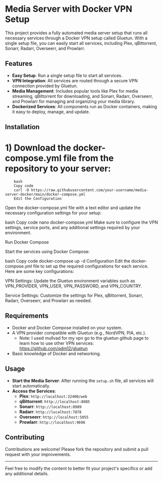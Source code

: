 # Media Server with Docker VPN Setup

This project provides a fully automated media server setup that runs all necessary services through a Docker VPN setup called Gluetun. With a single setup file, you can easily start all services, including Plex, qBittorrent, Sonarr, Radarr, Overseerr, and Prowlarr.

## Features

- **Easy Setup**: Run a single setup file to start all services.
- **VPN Integration**: All services are routed through a secure VPN connection provided by Gluetun.
- **Media Management**: Includes popular tools like Plex for media streaming, qBittorrent for downloading, and Sonarr, Radarr, Overseerr, and Prowlarr for managing and organizing your media library.
- **Dockerized Services**: All components run as Docker containers, making it easy to deploy, manage, and update.

## Installation

# 1) Download the docker-compose.yml file from the repository to your server:
        bash
        Copy code
        curl -O https://raw.githubusercontent.com/your-username/media-server-docker/main/docker-compose.yml
        Edit the Configuration

Open the docker-compose.yml file with a text editor and update the necessary configuration settings for your setup:

bash
Copy code
nano docker-compose.yml
Make sure to configure the VPN settings, service ports, and any additional settings required by your environment.

Run Docker Compose

Start the services using Docker Compose:

bash
Copy code
docker-compose up -d
Configuration
Edit the docker-compose.yml file to set up the required configurations for each service. Here are some key configurations:

VPN Settings: Update the Gluetun environment variables such as VPN_PROVIDER, VPN_USER, VPN_PASSWORD, and VPN_COUNTRY.

Service Settings: Customize the settings for Plex, qBittorrent, Sonarr, Radarr, Overseerr, and Prowlarr as needed.

## Requirements

- Docker and Docker Compose installed on your system.
- A VPN provider compatible with Gluetun (e.g., NordVPN, PIA, etc.).
    - Note: I used mullvad for my vpn go to the gluetun github page to learn how to use other VPN services: https://github.com/qdm12/gluetun
- Basic knowledge of Docker and networking.


## Usage

- **Start the Media Server**: After running the `setup.sh` file, all services will start automatically.
- **Access the Services**:
  - **Plex**: `http://localhost:32400/web`
  - **qBittorrent**: `http://localhost:8085`
  - **Sonarr**: `http://localhost:8989`
  - **Radarr**: `http://localhost:7878`
  - **Overseerr**: `http://localhost:5055`
  - **Prowlarr**: `http://localhost:9696`

## Contributing

Contributions are welcome! Please fork the repository and submit a pull request with your improvements.

---

Feel free to modify the content to better fit your project's specifics or add any additional details.
